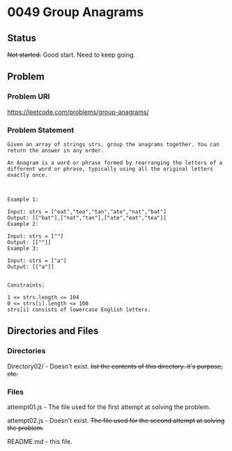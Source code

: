 # 0049 Group Anagrams

## Status

~~Not started.~~
Good start. Need to keep going.

## Problem

### Problem URl

https://leetcode.com/problems/group-anagrams/

### Problem Statement

```
Given an array of strings strs, group the anagrams together. You can return the answer in any order.

An Anagram is a word or phrase formed by rearranging the letters of a different word or phrase, typically using all the original letters exactly once.

 

Example 1:

Input: strs = ["eat","tea","tan","ate","nat","bat"]
Output: [["bat"],["nat","tan"],["ate","eat","tea"]]
Example 2:

Input: strs = [""]
Output: [[""]]
Example 3:

Input: strs = ["a"]
Output: [["a"]]
 

Constraints:

1 <= strs.length <= 104
0 <= strs[i].length <= 100
strs[i] consists of lowercase English letters.
 ```

## Directories and Files

### Directories

Directory02/ - Doesn't exist. ~~list the contents of this directory. it's purpose, etc.~~

### Files

attempt01.js - The file used for the first attempt at solving the problem.

attempt02.js - Doesn't exist. ~~The file used for the second attempt at solving the problem.~~

README.md - this file.
